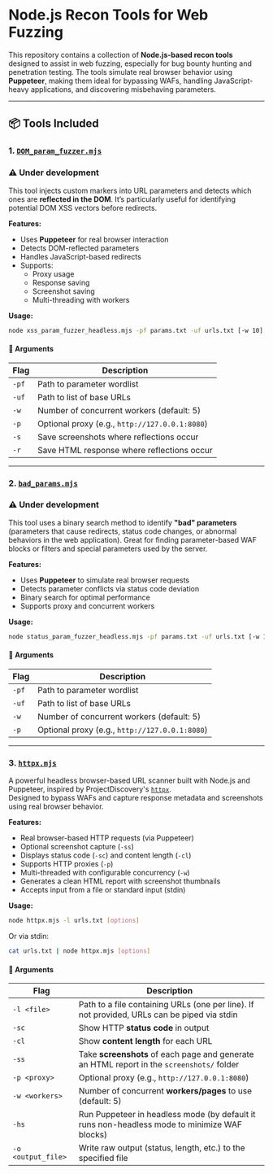 # Node.js Recon Tools for Web Fuzzing

This repository contains a collection of **Node.js-based recon tools** designed to assist in web fuzzing, especially for bug bounty hunting and penetration testing. The tools simulate real browser behavior using **Puppeteer**, making them ideal for bypassing WAFs, handling JavaScript-heavy applications, and discovering misbehaving parameters.

---

## 📦 Tools Included

### 1. [`DOM_param_fuzzer.mjs`](./dom-param-fuzzer/)
### ⚠️ Under development

This tool injects custom markers into URL parameters and detects which ones are **reflected in the DOM**. It’s particularly useful for identifying potential DOM XSS vectors before redirects.

**Features:**
- Uses **Puppeteer** for real browser interaction
- Detects DOM-reflected parameters
- Handles JavaScript-based redirects
- Supports:
    - Proxy usage
    - Response saving
    - Screenshot saving
    - Multi-threading with workers

**Usage:**

```bash
node xss_param_fuzzer_headless.mjs -pf params.txt -uf urls.txt [-w 10] [-p http://127.0.0.1:8080] [-s] [-r]
```
#### 🧰 Arguments
| Flag   | Description                                            |
|--------|--------------------------------------------------------|
| `-pf`  | Path to parameter wordlist                             |
| `-uf`  | Path to list of base URLs                              |
| `-w`   | Number of concurrent workers (default: 5)             |
| `-p`   | Optional proxy (e.g., `http://127.0.0.1:8080`)        |
| `-s`   | Save screenshots where reflections occur               |
| `-r`   | Save HTML response where reflections occur             |

---

### 2. [`bad_params.mjs`](./dom-param-fuzzer/)
### ⚠️ Under development
This tool uses a binary search method to identify **"bad" parameters** (parameters that cause redirects, status code changes, or abnormal behaviors in the web application). Great for finding parameter-based WAF blocks or filters and special parameters used by the server.

**Features:**
- Uses **Puppeteer** to simulate real browser requests
- Detects parameter conflicts via status code deviation
- Binary search for optimal performance
- Supports proxy and concurrent workers

**Usage:**

```bash
node status_param_fuzzer_headless.mjs -pf params.txt -uf urls.txt [-w 10] [-p http://127.0.0.1:8080]
```
#### 🧰 Arguments

| Flag   | Description                                            |
|--------|--------------------------------------------------------|
| `-pf`  | Path to parameter wordlist                             |
| `-uf`  | Path to list of base URLs                              |
| `-w`   | Number of concurrent workers (default: 5)             |
| `-p`   | Optional proxy (e.g., `http://127.0.0.1:8080`)        |

---

### 3. [`httpx.mjs`](./httpx/)
A powerful headless browser-based URL scanner built with Node.js and Puppeteer, inspired by ProjectDiscovery's [`httpx`](https://github.com/projectdiscovery/httpx).  
Designed to bypass WAFs and capture response metadata and screenshots using real browser behavior.

**Features:**
- Real browser-based HTTP requests (via Puppeteer)
- Optional screenshot capture (`-ss`)
- Displays status code (`-sc`) and content length (`-cl`)
- Supports HTTP proxies (`-p`)
- Multi-threaded with configurable concurrency (`-w`)
- Generates a clean HTML report with screenshot thumbnails
- Accepts input from a file or standard input (stdin)

**Usage:**
```bash
node httpx.mjs -l urls.txt [options]
```
Or via stdin:
```bash
cat urls.txt | node httpx.mjs [options]
```
#### 🧰 Arguments

| Flag | Description                                                                                  |
|----|----------------------------------------------------------------------------------------------|
| `-l <file>` | Path to a file containing URLs (one per line). If not provided, URLs can be piped via stdin  |
| `-sc` | Show HTTP **status code** in output                                                          |
| `-cl` | Show **content length** for each URL                                                         |
| `-ss` | Take **screenshots** of each page and generate an HTML report in the `screenshots/` folder   |
| `-p <proxy>` | Optional proxy (e.g., `http://127.0.0.1:8080`)                                               |
| `-w <workers>` | Number of concurrent **workers/pages** to use (default: 5)                                   |
| `-hs` | Run Puppeteer in headless mode (by default it runs non-headless mode to minimize WAF blocks) |
| `-o <output_file>` | Write raw output (status, length, etc.) to the specified file |
